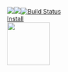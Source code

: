 <a href="https://codeclimate.com/github/poludnev/frontend-project-lvl1/maintainability"><img src="https://api.codeclimate.com/v1/badges/de763da6a1afc9d80dd0/maintainability" /></a><a href="https://codeclimate.com/github/poludnev/frontend-project-lvl1/test_coverage"><img src="https://api.codeclimate.com/v1/badges/de763da6a1afc9d80dd0/test_coverage" /></a>[![Build Status](https://travis-ci.org/hexlet-boilerplates/nodejs-package.svg?branch=master)](https://travis-ci.org/hexlet-boilerplates/nodejs-package)<br>
<a href="https://asciinema.org/a/yKEcZcUryB97IrTEyDqGb33aJ">Install</a><br>
<a href="https://asciinema.org/a/yKEcZcUryB97IrTEyDqGb33aJ" target="_blank"><img src="https://asciinema.org/a/yKEcZcUryB97IrTEyDqGb33aJ.svg" width = "100"></a>
